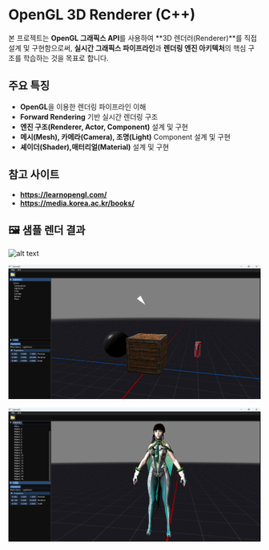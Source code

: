 # OpenGL 3D Renderer (C++)

본 프로젝트는 **OpenGL 그래픽스 API**를 사용하여 **3D 렌더러(Renderer)**를 직접 설계 및 구현함으로써, 
**실시간 그래픽스 파이프라인**과 **렌더링 엔진 아키텍처**의 핵심 구조를 학습하는 것을 목표로 합니다.

## 주요 특징
- **OpenGL**을 이용한 렌더링 파이프라인 이해
- **Forward Rendering** 기반 실시간 렌더링 구조
- **엔진 구조(Renderer, Actor, Component)** 설계 및 구현
- **메시(Mesh), 카메라(Camera), 조명(Light)** Component 설계 및 구현
- **셰이더(Shader),매터리얼(Material)** 설계 및 구현

## 참고 사이트
- **https://learnopengl.com/**
- **https://media.korea.ac.kr/books/**


## 🖼️ 샘플 렌더 결과

![alt text](screenshot/image.gif)



![alt text](screenshot/image.png)



![alt text](screenshot/image01.png)